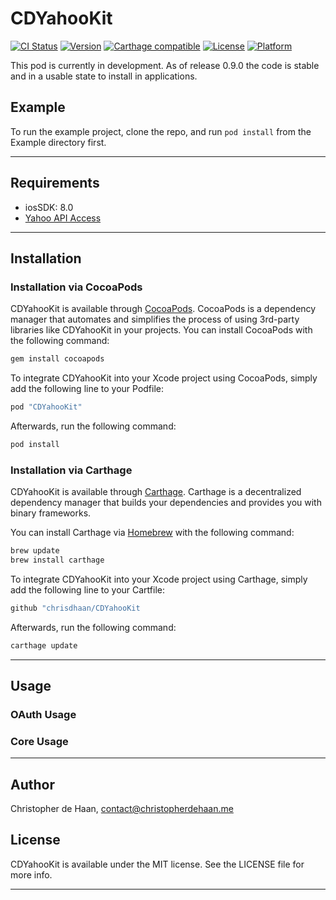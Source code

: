 # CDYahooKit

[![CI Status](http://img.shields.io/travis/chrisdhaan/CDYahooKit.svg?style=flat)](https://travis-ci.org/chrisdhaan/CDYahooKit)
[![Version](https://img.shields.io/cocoapods/v/CDYahooKit.svg?style=flat)](http://cocoapods.org/pods/CDYahooKit)
[![Carthage compatible](https://img.shields.io/badge/Carthage-compatible-4BC51D.svg?style=flat)](https://github.com/Carthage/Carthage)
[![License](https://img.shields.io/cocoapods/l/CDYahooKit.svg?style=flat)](http://cocoapods.org/pods/CDYahooKit)
[![Platform](https://img.shields.io/cocoapods/p/CDYahooKit.svg?style=flat)](http://cocoapods.org/pods/CDYahooKit)

This pod is currently in development. As of release 0.9.0 the code is stable and in a usable state to install in applications.

## Example

To run the example project, clone the repo, and run `pod install` from the Example directory first.

---

## Requirements

- iosSDK: 8.0
- [Yahoo API Access](https://developer.yahoo.com/apps/)

---

## Installation

### Installation via CocoaPods

CDYahooKit is available through [CocoaPods](http://cocoapods.org). CocoaPods is a dependency manager that automates and simplifies the process of using 3rd-party libraries like CDYahooKit in your projects. You can install CocoaPods with the following command:

```ruby
gem install cocoapods
```

To integrate CDYahooKit into your Xcode project using CocoaPods, simply add the following line to your Podfile:

```ruby
pod "CDYahooKit"
```

Afterwards, run the following command:

```ruby
pod install
```

### Installation via Carthage

CDYahooKit is available through [Carthage](https://github.com/Carthage/Carthage). Carthage is a decentralized dependency manager that builds your dependencies and provides you with binary frameworks.

You can install Carthage via [Homebrew](http://brew.sh) with the following command:

```ruby
brew update
brew install carthage
```

To integrate CDYahooKit into your Xcode project using Carthage, simply add the following line to your Cartfile:

```ruby
github "chrisdhaan/CDYahooKit
```

Afterwards, run the following command:

```ruby
carthage update
```

---

## Usage

### OAuth Usage

### Core Usage

---

## Author

Christopher de Haan, contact@christopherdehaan.me

## License

CDYahooKit is available under the MIT license. See the LICENSE file for more info.

---
